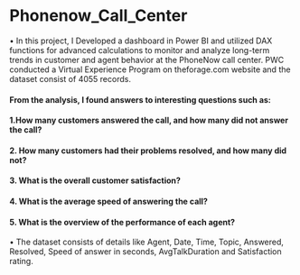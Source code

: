 # Phonenow_Call_Center
•  In this project, I Developed a dashboard in Power BI and utilized DAX functions for advanced calculations to monitor and analyze long-term trends in customer and agent behavior at the PhoneNow call center. PWC conducted a Virtual Experience Program on theforage.com website and the dataset consist of 4055 records.

#### From the analysis, I found answers to interesting questions such as:

#### 1.How many customers answered the call, and how many did not answer the call?
#### 2. How many customers had their problems resolved, and how many did not?
#### 3. What is the overall customer satisfaction?
#### 4. What is the average speed of answering the call?
#### 5. What is the overview of the performance of each agent?

• The dataset consists of details like Agent, Date, Time, Topic, Answered, Resolved, Speed of answer in seconds, AvgTalkDuration and Satisfaction rating.
